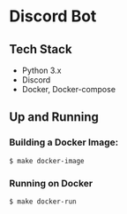 # Discord Bot

## Tech Stack

- Python 3.x
- Discord
- Docker, Docker-compose

## Up and Running

### Building a Docker Image:

```
$ make docker-image
```

### Running on Docker
```
$ make docker-run
```
